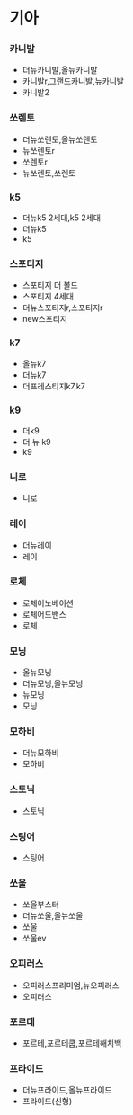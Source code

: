 ﻿# 기아

### 카니발

* 더뉴카니발,올뉴카니발
* 카니발r,그랜드카니발,뉴카니발
* 카니발2

### 쏘렌토

* 더뉴쏘렌토,올뉴쏘렌토
* 뉴쏘렌토r
* 쏘렌토r
* 뉴쏘렌토,쏘렌토

### k5

* 더뉴k5 2세대,k5 2세대
* 더뉴k5
* k5

### 스포티지

* 스포티지 더 볼드
* 스포티지 4세대
* 더뉴스포티지r,스포티지r
* new스포티지

### k7

* 올뉴k7
* 더뉴k7
* 더프레스티지k7,k7

### k9

* 더k9
* 더 뉴 k9
* k9


### 니로

* 니로

### 레이

* 더뉴레이
* 레이

### 로체

* 로체이노베이션
* 로체어드밴스
* 로체

### 모닝

* 올뉴모닝
* 더뉴모닝,올뉴모닝
* 뉴모닝
* 모닝

### 모하비

* 더뉴모하비
* 모하비

### 스토닉

* 스토닉

### 스팅어

* 스팅어

### 쏘울

* 쏘울부스터
* 더뉴쏘울,올뉴쏘울
* 쏘울
* 쏘울ev

### 오피러스

* 오피러스프리미엄,뉴오피러스
* 오피러스


### 포르테

* 포르테,포르테쿱,포르테해치백

### 프라이드

* 더뉴프라이드,올뉴프라이드
* 프라이드(신형)